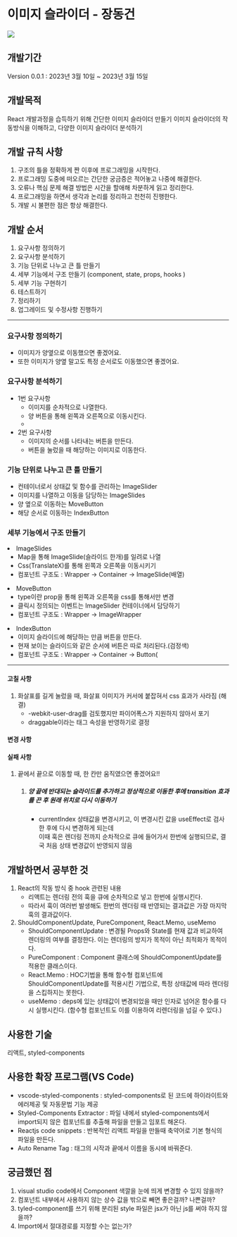 <h1> 이미지 슬라이더 - 장동건 </h1>
 <img src="https://user-images.githubusercontent.com/122195454/225484144-d5350982-a680-4d39-b9e5-26a18a30fe28.gif" />
 <h2> 개발기간 </h2>
 Version 0.0.1 : 2023년 3월 10일 ~ 2023년 3월 15일
 
 <h2> 개발목적 </h2>
 React 개발과정을 습득하기 위해 간단한 이미지 슬라이더 만들기
 이미지 슬라이더의 작동방식을 이해하고, 다양한 이미지 슬라이더 분석하기 
 
 <h2> 개발 규칙 사항 </h2>
 <ol>
  <li> 구조의 틀을 정확하게 짠 이후에 프로그래밍을 시작한다. </li>
  <li> 프로그래밍 도중에 떠오르는 간단한 궁금증은 적어놓고 나중에 해결한다. </li>
  <li> 오류나 핵심 문제 해결 방법은 시간을 할애해 차분하게 읽고 정리한다. </li>
  <li> 프로그래밍을 하면서 생각과 논리를 정리하고 천천히 진행한다. </li>
  <li> 개발 시 불편한 점은 항상 해결한다. </li>
 </ol>
 
 <h2> 개발 순서 </h1>
  <ol>
   <li> 요구사항 정의하기 </li>
   <li> 요구사항 분석하기 </li>
   <li> 기능 단위로 나누고 큰 틀 만들기 </li>
   <li> 세부 기능에서 구조 만들기 (component, state, props, hooks ) </li>
   <li> 세부 기능 구현하기 </li>
   <li> 테스트하기 </li> 
   <li> 정리하기 </li>
   <li> 업그레이드 및 수정사항 진행하기 </li>
  </ol> 
 
 <hr />
 <h3> 요구사항 정의하기 </h3>
  <ul>
   <li> 이미지가 양옆으로 이동했으면 좋겠어요. </li>
   <li> 또한 이미지가 양옆 말고도 특정 순서로도 이동했으면 좋겠어요. </li>
  </ul>
  
 <h3> 요구사항 분석하기 </h3>
  <ul>
   <li> 1번 요구사항
    <ul>
     <li> 이미지를 순차적으로 나열한다. </li>
     <li> 양 버튼을 통해 왼쪽과 오른쪽으로 이동시킨다. <li>
    </ul>
   </li>
   <li> 2번 요구사항
    <ul>
     <li> 이미지의 순서를 나타내는 버튼을 만든다. </li>
     <li> 버튼을 눌렀을 때 해당하는 이미지로 이동한다. </li>
    </ul>
   </li>
  </ul>
  
  <h3> 기능 단위로 나누고 큰 틀 만들기 </h3>
   <ul>
    <li> 컨테이너로서 상태값 및 함수를 관리하는 ImageSlider </li>
    <li> 이미지를 나열하고 이동을 담당하는 ImageSlides </li>
    <li> 양 옆으로 이동하는 MoveButton </li>
    <li> 해당 순서로 이동하는 IndexButton </li>
   </ul>
   
   <h3> 세부 기능에서 구조 만들기 </h3>
     <li> ImageSlides
      <ul>
       <li> Map을 통해 ImageSlide(슬라이드 한개)를 일려로 나열 </li>
       <li> Css(TranslateX)를 통해 왼쪽과 오른쪽을 이동시키기 </li>
       <li> 컴포넌트 구조도 : Wrapper -> Container -> ImageSlide(배열) </li>
      </ul>
     </li>
     <li> MoveButton
      <ul>
       <li> type이란 prop을 통해 왼쪽과 오른쪽을 css를 통해서만 변경  </li>
       <li> 클릭시 정의되는 이벤트는 ImageSlider 컨테이너에서 담당하기 </li>
       <li> 컴포넌트 구조도 : Wrapper -> ImageWrapper </li>
      </ul>
     </li>
     <li> IndexButton
      <ul>
       <li> 이미지 슬라이드에 해당하는 만큼 버튼을 만든다.  </li>
       <li> 현재 보이는 슬라이드와 같은 순서에 버튼은 따로 처리된다.(검정색) </li>
       <li> 컴포넌트 구조도 : Wrapper -> Container -> Button( </li>
      </ul>
     </li> 
 <hr/>

 <h4> 고칠 사항 </h4>
  <ol>
   <li> 화살표를 길게 눌렀을 때, 화살표 이미지가 커서에 붙잡혀서 css 효과가 사라짐 (해결)
    <ul>
     <li>-webkit-user-drag를 검토했지만 파이어폭스가 지원하지 않아서 포기</li>
     <li>draggable이라는 태그 속성을 반영하기로 결정</li>
    </ul>
   </li>
  </ol>
  
  <h4> 변경 사항 </h4>
  <ol>
   
  </ol>
  
  <h4> 실패 사항 </h4>
  <ol>
   <li> 끝에서 끝으로 이동할 때, 한 칸만 움직였으면 좋겠어요!!
    <ol>
     <li> <h5>양 끝에 반대되는 슬라이드를 추가하고 정상적으로 이동한 후에 transition 효과를 끈 후 원래 위치로 다시 이동하기</h5> 
       <ul>
        <li>
          currentIndex 상태값을 변경시키고, 이 변경시킨 값을 useEffect로 검사한 후에 다시 변경하게 되는데 <br />
          이때 훅은 렌더링 전까지 순차적으로 큐에 들어가서 한번에 실행되므로, 결국 처음 상태 변경값이 반영되지 않음
         </li>
       </ul>
     </li>
    </ol>
   </li>
  </ol>

 <h2> 개발하면서 공부한 것 </h2>
  <ol>
   <li> React의 작동 방식 중 hook 관련된 내용 
    <ul>
     <li>리액트는 렌더링 전의 훅을 큐에 순차적으로 넣고 한번에 실행시킨다.</li>
     <li>따라서 훅이 여러번 발생해도 한번의 렌더링 때 반영되는 결과값은 가장 마지막 훅의 결과값이다. </li>
    </ul>
   </li>
   <li> ShouldComponentUpdate, PureComponent, React.Memo, useMemo
    <ul>
     <li>ShouldComponentUpdate : 변경될 Props와 State를 현재 값과 비교하여 렌더링의 여부를 결정한다. 이는 렌더링의 방지가 목적이 아닌 최적화가 목적이다.</li>
     <li>PureComponent : Component 클래스에 ShouldComponentUpdate를 적용한 클래스이다. </li>
     <li>React.Memo : HOC기법을 통해 함수형 컴포넌트에 ShouldComponentUpdate를 적용시킨 기법으로, 특정 상태값에 따라 렌더링을 스킵하지는 못한다. </li>
     <li>useMemo : deps에 있는 상태값이 변경되었을 때만 인자로 넘어온 함수를 다시 실행시킨다. (함수형 컴포넌트도 이를 이용하여 리렌더링을 넘길 수 있다.) </li>
  </ol>
  
  <h2> 사용한 기술 </h2>
 리액트, styled-components
 
 <h2> 사용한 확장 프로그램(VS Code) </h2>
 <ul>
  <li> vscode-styled-components : styled-components로 된 코드에 하이라이트와 에러제공 및 자동문법 기능 제공</li>
  <li> Styled-Components Extractor : 파일 내에서 styled-components에서 import되지 않은 컴포넌트를 추출해 파일을 만들고 임포트 해온다. </li>
  <li> Reactjs code snippets : 반복적인 리액트 파일을 만들때 축약어로 기본 형식의 파일을 만든다. </li>
  <li> Auto Rename Tag : 태그의 시작과 끝에서 이름을 동시에 바꿔준다. </li>
 </ul>
 
 <h2> 궁금했던 점 </h2>
 <ol>
  <li> visual studio code에서 Component 색깔을 눈에 띄게 변경할 수 있지 않을까? </li>
  <li> 컴포넌트 내부에서 사용하지 않는 상수 값을 밖으로 빼면 좋은걸까? 나쁜걸까? </li>
  <li> tyled-component를 쓰기 위해 분리된 style 파일은 jsx가 아닌 js를 써야 하지 않을까? </li>
  <li> Import에서 절대경로를 지정할 수는 없는가? </li>
 </ol>
 

